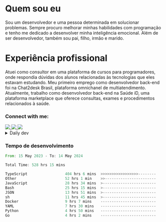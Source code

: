 # Quem sou eu
Sou um desenvolvedor e uma pessoa determinada em solucionar problemas. Sempre procuro melhorar minhas habilidades com programação e tenho me dedicado a desenvolver minha inteligência emocional. Além de ser desenvolvedor, também sou pai, filho, irmão e marido.

# Experiência profissional
Atuei como consultor em uma plataforma de cursos para programadores, onde respondia dúvidas dos alunos relacionadas às tecnologias que eles estavam estudando.
Meu primeiro emprego como desenvolvedor back-end foi na Chat2desk Brasil, plataforma omnichanel de multiatendimento.
Atualmente, trabalho como desenvolvedor back-end na Saúde iD, uma plataforma marketplace que oferece consultas, exames e procedimentos relacionados à saúde.

### Connect with me:
<a href="https://www.linkedin.com/in/theusmoreira" target="_blank" >
<img src="https://img.shields.io/badge/linkedin-%230077B5.svg?&style=for-the-badge&logo=linkedin&logoColor=white ">
</a>
<a href="https://www.instagram.com/matheus.s.moreira/" target="_blank">
<img src="https://img.shields.io/badge/instagram-%23E4405F.svg?&style=for-the-badge&logo=instagram&logoColor=white">
</a>
<a href="mailto:matheussm301@gmail.com"  target="_blank">
<img src="https://img.shields.io/badge/gmail-%23E4405F.svg?&style=for-the-badge&logo=gmail&logoColor=white">
</a>


<details>
  <summary>Daily dev </summary>
<p>
  <a href="https://app.daily.dev/matheussantos"><img src="https://github.com/matheus-santos-moreira/matheus-santos-moreira/blob/master/devcard.svg" width="200" alt="Matheus Santos's Dev Card"/></a>
 </p>
</details>

<h3>Tempo de desenvolvimento</h3>

<!--START_SECTION:waka-->

```rust
From: 15 May 2023 - To: 14 May 2024

Total Time: 528 hrs 15 mins

TypeScript                 404 hrs 6 mins  >>>>>>>>>>>>>>>>>--------   69.64 %
Other                      52 hrs 1 min    >>-----------------------   08.97 %
JavaScript                 28 hrs 34 mins  >------------------------   04.92 %
Bash                       25 hrs 15 mins  >------------------------   04.35 %
JSON                       13 hrs 51 mins  >------------------------   02.39 %
sh                         11 hrs 45 mins  >------------------------   02.03 %
Docker                     9 hrs 7 mins    -------------------------   01.57 %
YAML                       7 hrs 30 mins   -------------------------   01.29 %
Python                     4 hrs 50 mins   -------------------------   00.83 %
Go                         4 hrs 2 mins    -------------------------   00.70 %
```

<!--END_SECTION:waka-->
